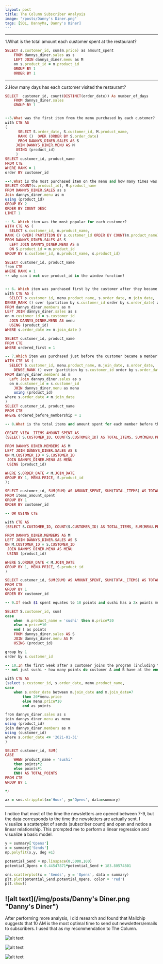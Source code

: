 ```yaml
---
layout: post
title: The Column Subscriber Analysis
image: "/posts/Danny's Diner.png"
tags: [SQL, DannyMa, Danny's Diner]
---
```


---
1.What is the total amount each customer spent at the restaurant?

```ruby
SELECT s.customer_id, sum(m.price) as amount_spent
	FROM dannys_diner.sales as s 
	LEFT JOIN dannys_diner.menu as M 
	on s.product_id = m.product_id
	GROUP BY 1
	ORDER BY 1 

```

---
2.How many days has each customer visited the restaurant?

```ruby
SELECT  customer_id, count(DISTINCT(order_date)) As number_of_days
	FROM dannys_diner.sales
	GROUP BY 1

```

```ruby

--3.What was the first item from the menu purchased by each customer?
with CTE AS 
(
      SELECT S.order_date, S.customer_id, M.product_name,
      RANK ()  OVER (ORDER BY S.order_date) 
      FROM DANNYS_DINER.SALES AS S
     JOIN DANNYS_DINER.MENU AS M
     USING (product_id)
     )
SELECT customer_id, product_name
FROM CTE
WHERE RANK = 1 
order BY customer_id

--4.What is the most purchased item on the menu and how many times was it purchased by all customers?
SELECT COUNT(s.product_id), M.product_name
FROM DANNYS_DINER.SALES as s
Join dannys_diner.menu as m 
using (product_id)
GROUP BY 2
ORDER BY COUNT DESC
LIMIT 1

-- 5. Which item was the most popular for each customer?
WITH CTE AS (
  SELECT s.customer_id, m.product_name,
RANK () OVER( PARTITION BY s.customer_id ORDER BY COUNT(m.product_name) desc)
FROM DANNYS_DINER.SALES AS S
  LEFT JOIN DANNYS_DINER.MENU AS m
  ON S.product_id = m.product_id
GROUP BY s.customer_id, m.product_name, s.product_id)

SELECT customer_id, product_name
from CTE
WHERE RANK = 1
-- why can i not use product_id in the window function? 


-- 6. Which item was purchased first by the customer after they became a member?
with CTE AS (
  SELECT s.customer_id, menu.product_name, s.order_date, m.join_date,
DENSE_RANK () over (partition by s.customer_id order by s.order_date) as ordered_first
FROM dannys_diner.members as m 
LEFT JOIN dannys_diner.sales as s 
on m.customer_id = s.customer_id
  JOIN DANNYS_DINER.MENU AS menu
  USING (product_id)
WHERE s.order_date >= m.join_date )

SELECT customer_id, product_name
FROM CTE
WHERE ordered_first = 1

-- 7.Which item was purchased just before the customer became a member?
WITH CTE AS (
  SELECT S.customer_id, menu.product_name, m.join_date, s.order_date,
	DENSE_RANK () over (partition by s.customer_id order by s.order_date desc) as ordered_before_membership
FROM dannys_diner.members as m
  Left Join dannys_diner.sales as s 
  on m.customer_id = s.customer_id
	JOIN dannys_diner.menu as menu
	using (product_id)
where s.order_date < m.join_date
)
SELECT customer_id, product_name
FROM CTE
WHERE ordered_before_membership = 1 

-- 8.What is the total items and amount spent for each member before they became a member?

CREATE VIEW  ITEMS_AMOUNT_SPENT AS
(SELECT S.CUSTOMER_ID, COUNT(S.CUSTOMER_ID) AS TOTAL_ITEMS, SUM(MENU.PRICE), S.product_id

FROM DANNYS_DINER.MEMBERS AS M 
LEFT JOIN DANNYS_DINER.SALES AS S
ON M.CUSTOMER_ID = S.CUSTOMER_ID
 JOIN DANNYS_DINER.MENU AS MENU
 USING (product_id)

WHERE S.ORDER_DATE < M.JOIN_DATE
GROUP BY 1, MENU.PRICE, S.product_id
);

SELECT customer_id, SUM(SUM) AS AMOUNT_SPENT, SUM(TOTAL_ITEMS) AS TOTAL_ITEMS
FROM items_amount_spent
GROUP BY 1 
ORDER BY customer_id

-- OR USING CTE

with CTE AS 
(SELECT S.CUSTOMER_ID, COUNT(S.CUSTOMER_ID) AS TOTAL_ITEMS, SUM(MENU.PRICE), S.product_id

FROM DANNYS_DINER.MEMBERS AS M 
LEFT JOIN DANNYS_DINER.SALES AS S
ON M.CUSTOMER_ID = S.CUSTOMER_ID
 JOIN DANNYS_DINER.MENU AS MENU
 USING (product_id)

WHERE S.ORDER_DATE < M.JOIN_DATE
GROUP BY 1, MENU.PRICE, S.product_id
)

SELECT customer_id, SUM(SUM) AS AMOUNT_SPENT, SUM(TOTAL_ITEMS) AS TOTAL_ITEMS
FROM CTE
GROUP BY 1
ORDER BY customer_id

-- 9.If each $1 spent equates to 10 points and sushi has a 2x points multiplier - how many points would each customer have?

SELECT S.customer_id, sum(
case 
	when  m.product_name = 'sushi' then m.price*20 
    else m.price*10
    end ) as points
    FROM dannys_diner.sales AS S
    JOIN dannys_diner.menu AS M 
    USING (product_id)

group by 1
order by s.customer_id

-- 10.In the first week after a customer joins the program (including their join date) they earn 2x points on all items, 
-- not just sushi - how many points do customer A and B have at the end of January?

with CTE AS 
(select s.customer_id, s.order_date, menu.product_name,
case 
	when s.order_date between m.join_date and m.join_date+7 
      	then 20*menu.price
    	else menu.price*10
      	end as points

from dannys_diner.sales as s 
join dannys_diner.menu as menu
using (product_id)
join dannys_diner.members as m
using (customer_id)
where s.order_date <= '2021-01-31'
)

SELECT customer_id, SUM(
CASE 
	WHEN product_name = 'sushi' 
    then points*2 
    else points*1
    END) AS TOTAL_POINTS
FROM CTE
GROUP BY 1

*/


```


```ruby
ax = sns.stripplot(x='Hour', y='Opens', data=summary)
```


---
I notice that most of the time the newsletters are opened between 7-9, but the data corresponds to the time the newsletters are actually sent. I visualize a scatterplot of sends (subscriber count) and open and notice a linear relationship. This prompted me to perform a linear regression and visualize a basic model.

```ruby
y = summary['Opens']
x = summary['Sends']
np.polyfit(x,y, deg =1)

potential_Send = np.linspace(0,5000,100)
potential_Opens = 0.44547871*potential_Send + 183.80574801

sns.scatterplot(x = 'Sends', y = 'Opens', data = summary)
plt.plot(potential_Send,potential_Opens, color = 'red')
plt.show()
```

![alt text](/img/posts/Danny's Diner.png "Danny's Diner")
---
After performing more analysis, I did research and found that Mailchip suggests that 10 AM is the most optimal time to send out newsletters/emails to subscribers. I used that as  my recommendation to The Column.

![alt text](/img/posts/Opens_Analysis.jpg "Opens Analysis")

![alt text](/img/posts/Clicks_Analysis.jpg "Clicks Analysis")

![alt text](/img/posts/Lifetime_Column.jpg "Lifetime Performance")

